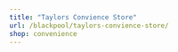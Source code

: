 ```yaml
---
title: "Taylors Convience Store"
url: /blackpool/taylors-convience-store/
shop: convenience
---
```

